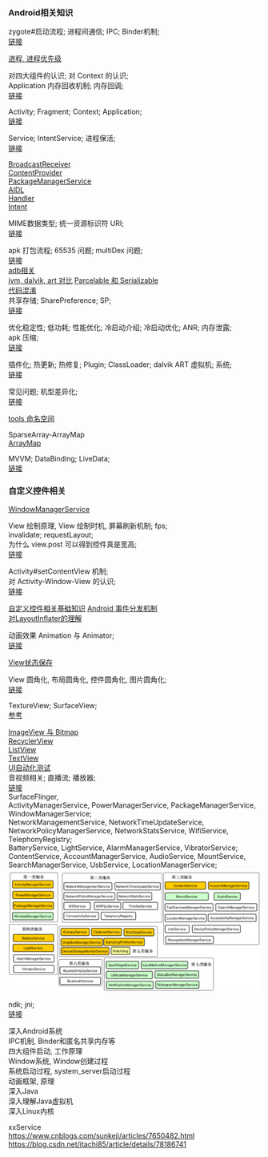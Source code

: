 ### Android相关知识  
zygote#启动流程;  进程间通信;  IPC;  Binder机制;  
[链接](basic/ipc_service/system_zygote_binder.md)  

[进程, 进程优先级](basic/ipc_service/process.md)  

对四大组件的认识;  对 Context 的认识;  
Application 内存回收机制; 内存回调;  
[链接](basic/context/concept.md)  

Activity;  Fragment;  Context;  Application;  
[链接](basic/context/Activity.md)  

Service;  IntentService;  进程保活;  
[链接](basic/ipc_service/Service.md)  

[BroadcastReceiver](basic/ipc_service/BroadcastReceiver.md)  
[ContentProvider](basic/ipc_service/ContentProvider.md)  
[PackageManagerService](basic/ipc_service/PackageManagerService.md)   
[AIDL](basic/ipc_service/AIDL.md)  
[Handler](basic/handler/Handler.md)  
[Intent](basic/context/Intent.md)   


MIME数据类型;  统一资源标识符 URI;  
[链接](/ComputerScience/network/URI.md)   

apk 打包流程;  65535 问题;  multiDex 问题;    
[链接](basic/apk_build.md)  
[adb相关](basic/adb.md)  
[jvm, dalvik, art 对比](basic/jvm_dalvik_art.md)
[Parcelable 和 Serializable](basic/parcelable_serializable.md)  
[代码混淆](basic/librray/progurd.md)  
共享存储;  SharePreference; SP;  
[链接](basic/sharePreference.md)  

优化稳定性;  低功耗;  性能优化;  冷启动介绍;  冷启动优化;  ANR;  内存泄露;  
apk 压缩;  
[链接](basic/optimize_stability_lowPower.md)  

插件化; 热更新; 热修复; Plugin; ClassLoader;  dalvik ART 虚拟机;  系统;  
[链接](basic/librray/plugin_hotfix_avm.md)  

常见问题;  机型差异化;  
[链接](basic/librray/bug.md)  

[tools 命名空间](basic/tools.md)  

SparseArray-ArrayMap  
[ArrayMap](basic/librray/ArrayMap.md)  

MVVM;  DataBinding;  LiveData;  
[链接](basic/databinding/databinding.md)   

### 自定义控件相关  
[WindowManagerService](basic/view_window/WindowManagerService.md)  

View 绘制原理, View 绘制时机, 屏幕刷新机制;   fps;  
invalidate;  requestLayout;  
为什么 view.post 可以得到控件真是宽高;  
[链接](basic/view_window/invalidate_requestLayout.md)  

Activity#setContentView 机制;  
对 Activity-Window-View 的认识;  
[链接](basic/view_window/activity_window_view.md)  


[自定义控件相关基础知识](basic/view_window/view_basic_know.md)
[Android 事件分发机制](basic/view_window/dispatchTouchEvent.md)  
[对LayoutInflater的理解](basic/view_window/LayoutInflater.md)  

动画效果  Animation 与 Animator;  
[链接](basic/view_window/animation_animator.md)

[View状态保存](basic/view_window/view_state.md)  

View 圆角化, 布局圆角化, 控件圆角化, 图片圆角化;  
[链接](basic/view_window/layout_rounder.md)  

TextureView; SurfaceView;  
[参考](basic/view_window/TextureView.md)  

[ImageView 与 Bitmap](basic/view_widget/ImageView.md)  
[RecyclerView](basic/recyclerView/RecyclerView.md)  
[ListView](basic/recyclerView/ListView.md)  
[TextView](basic/view_widget/TextView.md)  
[UI自动化测试](basic/view_window/UiAutomator.md)  
音视频相关; 直播流; 播放器;  
[链接](basic/live_stream/live_stream.md)  
SurfaceFlinger,  
ActivityManagerService, PowerManagerService, PackageManagerService, WindowManagerService;  
NetworkManagementService, NetworkTimeUpdateService, NetworkPolicyManagerService, NetworkStatsService, WifiService, TelephonyRegistry;  
BatteryService, LightService, AlarmManagerService, VibratorService;  
ContentService, AccountManagerService, AudioService, MountService, SearchManagerService, UsbService, LocationManagerService;  
![AndroidService](basic/ImageFiles/android_service_001.png)  

ndk;  jni;  
[链接](basic/ndk/jni.md)  

深入Android系统  
IPC机制, Binder和匿名共享内存等  
四大组件启动, 工作原理  
Window系统, Window创建过程  
系统启动过程, system_server启动过程  
动画框架, 原理  
深入Java  
深入理解Java虚拟机  
深入Linux内核  

xxService  
https://www.cnblogs.com/sunkeji/articles/7650482.html  
https://blog.csdn.net/itachi85/article/details/78186741  
